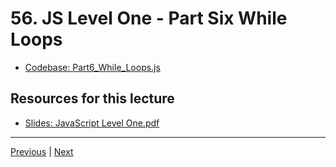 # 56. JS Level One - Part Six While Loops

-   [Codebase: Part6_While_Loops.js](../../codebase/python-django/JavaScript_Level_One/Part6_While_Loops.js)


##  Resources for this lecture


-   [Slides: JavaScript Level One.pdf](https://python-ds.s3.us-west-1.amazonaws.com/Python-and-Django-Full-Stack-Web-Developer-Bootcamp/Resources/JavaScript+Level+One.pdf)


---

[Previous](./55_JS-Level-One-Part-Five-Control-Flow.md) | [Next](./57_JS-Level-One-Part-Seven-For-Loops.md)
